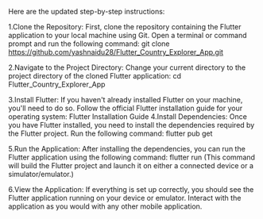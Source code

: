Here are the updated step-by-step instructions:

1.Clone the Repository:
  First, clone the repository containing the Flutter application to your local machine using Git. Open a terminal or command prompt and run the following command:
   git clone https://github.com/yashnaidu28/Flutter_Country_Explorer_App.git
   
2.Navigate to the Project Directory:
  Change your current directory to the project directory of the cloned Flutter application:
   cd Flutter_Country_Explorer_App

3.Install Flutter:
  If you haven't already installed Flutter on your machine, you'll need to do so. Follow the official Flutter installation guide for your operating system: Flutter Installation Guide
 
4.Install Dependencies:
  Once you have Flutter installed, you need to install the dependencies required by the Flutter project. Run the following command:
   flutter pub get
   
5.Run the Application:
  After installing the dependencies, you can run the Flutter application using the following command: 
   flutter run
  (This command will build the Flutter project and launch it on either a connected device or a simulator/emulator.)
  
6.View the Application:
  If everything is set up correctly, you should see the Flutter application running on your device or emulator. Interact with the application as you would with any other mobile application.
